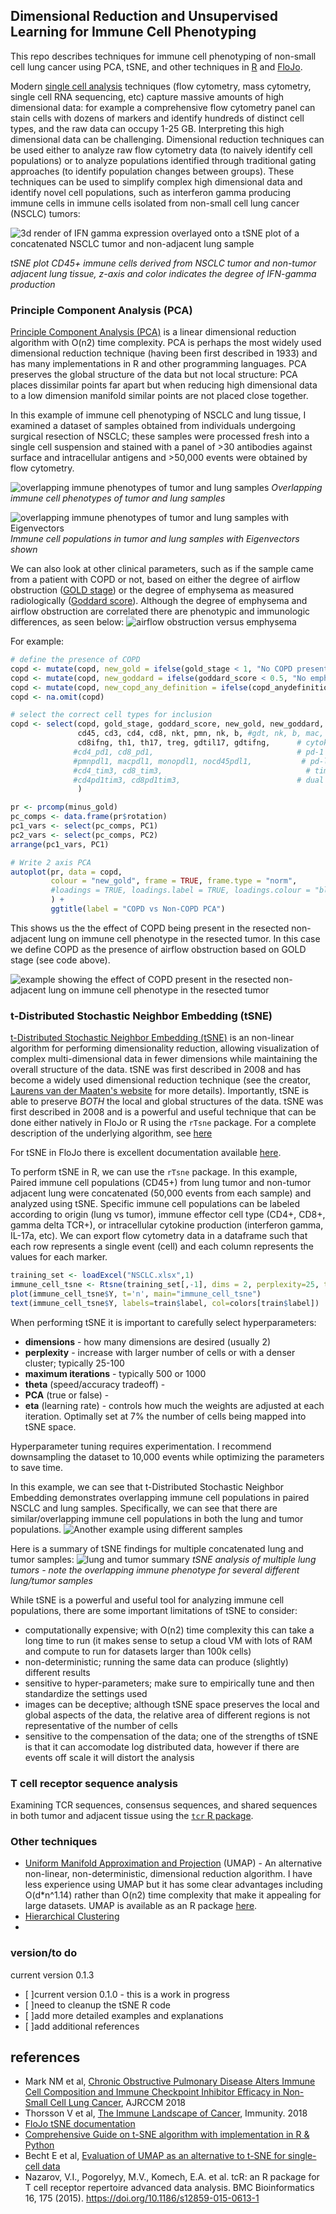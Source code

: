## Dimensional Reduction and Unsupervised Learning for Immune Cell Phenotyping
This repo describes techniques for immune cell phenotyping of non-small cell lung cancer using PCA, tSNE, and other techniques in [R](https://www.r-project.org/) and [FloJo](https://www.flowjo.com/solutions/flowjo). 

Modern [single cell analysis](https://en.wikipedia.org/wiki/Single-cell_analysis) techniques (flow cytometry, mass cytometry, single cell RNA sequencing, etc) capture massive amounts of high dimensional data: for example a comprehensive flow cytometry panel can stain cells with dozens of markers and identify hundreds of distinct cell types, and the raw data can occupy 1-25 GB. Interpreting this high dimensional data can be challenging. Dimensional reduction techniques can be used either to analyze raw flow cytometry data (to naively identify cell populations) or to analyze populations identified through traditional gating approaches (to identify population changes between groups). These techniques can be used to simplify complex high dimensional data and identify novel cell populations, such as interferon gamma producing immune cells in immune cells isolated from non-small cell lung cancer (NSCLC) tumors:

![3d render of IFN gamma expression overlayed onto a tSNE plot of a concatenated NSCLC tumor and non-adjacent lung sample](https://github.com/nickmmark/immune-phenotyping/blob/master/figures/IFNgamma_animated.gif)

_tSNE plot CD45+ immune cells derived from NSCLC tumor and non-tumor adjacent lung tissue, z-axis and color indicates the degree of IFN-gamma production_


### Principle Component Analysis (PCA)
[Principle Component Analysis (PCA)](https://en.wikipedia.org/wiki/Principal_component_analysis) is a linear dimensional reduction algorithm with O(n2) time complexity. PCA is perhaps the most widely used dimensional reduction technique (having been first described in 1933) and has many implementations in R and other programming languages. PCA preserves the global structure of the data but not local structure: PCA places dissimilar points far apart but when reducing high dimensional data to a low dimension manifold similar points are not placed close together.

In this example of immune cell phenotyping of NSCLC and lung tissue, I examined a dataset of samples obtained from individuals undergoing surgical resection of NSCLC; these samples were processed fresh into a single cell suspension and stained with a panel of >30 antibodies against surface and intracellular antigens and >50,000 events were obtained by flow cytometry. 

![overlapping immune phenotypes of tumor and lung samples](https://github.com/nickmmark/immune-phenotyping/blob/master/figures/lung%20tumor.png)
_Overlapping immune cell phenotypes of tumor and lung samples_


![overlapping immune phenotypes of tumor and lung samples with Eigenvectors](https://github.com/nickmmark/immune-phenotyping/blob/master/figures/lung%20tumor%20w%20eigenvectors.png)
_Immune cell populations in tumor and lung samples with Eigenvectors shown_

We can also look at other clinical parameters, such as if the sample came from a patient with COPD or not, based on either the degree of airflow obstruction ([GOLD stage](https://goldcopd.org/wp-content/uploads/2018/02/WMS-GOLD-2018-Feb-Final-to-print-v2.pdf)) or the degree of emphysema as measured radiologically ([Goddard score](https://www.researchgate.net/publication/316458451_Updates_in_computed_tomography_assessment_of_emphysema_using_computed_tomography_lung_analysis)).  Although the degree of emphysema and airflow obstruction are correlated there are phenotypic and immunologic differences, as seen below:
![airflow obstruction versus emphysema](https://github.com/nickmmark/immune-phenotyping/blob/master/figures/gold%20goddard%20w%20image.png)

For example:

```R
# define the presence of COPD
copd <- mutate(copd, new_gold = ifelse(gold_stage < 1, "No COPD present", "COPD present"))
copd <- mutate(copd, new_goddard = ifelse(goddard_score < 0.5, "No emphysema present", "Emphysema present"))
copd <- mutate(copd, new_copd_any_definition = ifelse(copd_anydefinition < 1, "No COPD", "COPD"))
copd <- na.omit(copd)

# select the correct cell types for inclusion
copd <- select(copd, gold_stage, goddard_score, new_gold, new_goddard, colNames, sample, copd_anydefinition,
               cd45, cd3, cd4, cd8, nkt, pmn, nk, b, #gdt, nk, b, mac, pmn,  # basic cell types
               cd8ifng, th1, th17, treg, gdtil17, gdtifng,      # cytokine profiles
              #cd4_pd1, cd8_pd1,                                # pd-1 expression
              #pmnpdl1, macpdl1, monopdl1, nocd45pdl1,           # pd-l1 expression
              #cd4_tim3, cd8_tim3,                                # tim3 expression
              #cd4pd1tim3, cd8pd1tim3,                          # dual checkpoint expression
               )          

pr <- prcomp(minus_gold)
pc_comps <- data.frame(pr$rotation)
pc1_vars <- select(pc_comps, PC1)
pc2_vars <- select(pc_comps, PC2)
arrange(pc1_vars, PC1)

# Write 2 axis PCA
autoplot(pr, data = copd,
         colour = "new_gold", frame = TRUE, frame.type = "norm",
         #loadings = TRUE, loadings.label = TRUE, loadings.colour = "black"            # show eigenvectors
         ) +
         ggtitle(label = "COPD vs Non-COPD PCA")
```

This shows us the the effect of COPD being present in the resected non-adjacent lung on immune cell phenotype in the resected tumor. In this case we define COPD as the presence of airflow obstruction based on GOLD stage (see code above).

![example showing the effect of COPD present in the resected non-adjacent lung on immune cell phenotype in the resected tumor](https://github.com/nickmmark/immune-phenotyping/blob/master/figures/COPD_present_or_not.png)

### t-Distributed Stochastic Neighbor Embedding (tSNE)
[t-Distributed Stochastic Neighbor Embedding (tSNE)](https://en.wikipedia.org/wiki/T-distributed_stochastic_neighbor_embedding) is an non-linear algorithm for performing dimensionality reduction, allowing visualization of complex multi-dimensional data in fewer dimensions while maintaining the overall structure of the data. tSNE was first described in 2008 and has become a widely used dimensional reduction technique (see the creator, [Laurens van der Maaten's website](https://lvdmaaten.github.io/tsne/) for more details). Importantly, tSNE is able to preserve *BOTH* the local and global structures of the data. tSNE was first described in 2008 and is a powerful and useful technique that can be done either natively in FloJo or R using the ```rTsne``` package. For a complete description of the underlying algorithm, see [here](https://www.analyticsvidhya.com/blog/2017/01/t-sne-implementation-r-python/)

For tSNE in FloJo there is excellent documentation available [here](http://docs.flowjo.com/d2/advanced-features/dimensionality-reduction/tsne/). 

To perform tSNE in R, we can use the ```rTsne``` package. In this example, Paired immune cell populations (CD45+) from lung tumor and non-tumor adjacent lung were concatenated (50,000 events from each sample) and analyzed using tSNE. Specific immune cell populations can be labeled according to origin (lung vs tumor), immune effector cell type (CD4+, CD8+, gamma delta TCR+), or intracellular cytokine production (interferon gamma, IL-17a, etc). We can export flow cytometry data in a dataframe such that each row represents a single event (cell) and each column represents the values for each marker. 

```R
training_set <- loadExcel("NSCLC.xlsx",1)
immune_cell_tsne <- Rtsne(training_set[,-1], dims = 2, perplexity=25, theta = 0.2, verbose = TRUE, PCA = TRUE, max_iter = 500)
plot(immune_cell_tsne$Y, t='n', main="immune_cell_tsne")
text(immune_cell_tsne$Y, labels=train$label, col=colors[train$label])
```

When performing tSNE it is important to carefully select hyperparameters:
- **dimensions** - how many dimensions are desired (usually 2)
- **perplexity** - increase with larger number of cells or with a denser cluster; typically 25-100
- **maximum iterations** - typically 500 or 1000
- **theta** (speed/accuracy tradeoff) - 
- **PCA** (true or false) - 
- **eta** (learning rate) - controls how much the weights are adjusted at each iteration. Optimally set at 7% the number of cells being mapped into tSNE space.

Hyperparameter tuning requires experimentation. I recommend downsampling the dataset to 10,000 events while optimizing the parameters to save time.

In this example, we can see that t-Distributed Stochastic Neighbor Embedding demonstrates overlapping immune cell populations in paired NSCLC and lung samples. Specifically, we can see that there are similar/overlapping immune cell populations in both the lung and tumor populations. 
![Another example using different samples](https://github.com/nickmmark/immune-phenotyping/blob/master/figures/27-Jul-2017-Layout.png)

Here is a summary of tSNE findings for multiple concatenated lung and tumor samples:
![lung and tumor summary](https://github.com/nickmmark/immune-phenotyping/blob/master/figures/tsne_summary.png)
_tSNE analysis of multiple lung tumors - note the overlapping immune phenotype for several different lung/tumor samples_

While tSNE is a powerful and useful tool for analyzing immune cell populations, there are some important limitations of tSNE to consider:
- computationally expensive; with O(n2) time complexity this can take a long time to run (it makes sense to setup a cloud VM with lots of RAM and compute to run for datasets larger than 100k cells)
- non-deterministic; running the same data can produce (slightly) different results
- sensitive to hyper-parameters; make sure to empirically tune and then standardize the settings used
- images can be deceptive; although tSNE space preserves the local and global aspects of the data, the relative area of different regions is not representative of the number of cells
- sensitive to the compensation of the data; one of the strengths of tSNE is that it can accomodate log distributed data, however if there are events off scale it will distort the analysis

### T cell receptor sequence analysis
Examining TCR sequences, consensus sequences, and shared sequences in both tumor and adjacent tissue using the [```tcr``` R package](https://cran.r-project.org/web/packages/tcR/vignettes/tcrvignette.html).


### Other techniques
- [Uniform Manifold Approximation and Projection](https://www.biorxiv.org/content/biorxiv/early/2018/04/10/298430.full.pdf) (UMAP) - An alternative non-linear, non-deterministic, dimensional reduction algorithm. I have less experience using UMAP but it has some clear advantages including O(d*n^1.14) rather than O(n2) time complexity that make it appealing for large datasets. UMAP is available as an R package [here](https://github.com/tkonopka/umap).
- [Hierarchical Clustering](https://en.wikipedia.org/wiki/Hierarchical_clustering)
- 

### version/to do
current version 0.1.3
- [ ]current version 0.1.0 - this is a work in progress
- [ ]need to cleanup the tSNE R code
- [ ]add more detailed examples and explanations
- [ ]add additional references

## references
- Mark NM et al, [Chronic Obstructive Pulmonary Disease Alters Immune Cell Composition and Immune Checkpoint Inhibitor Efficacy in Non-Small Cell Lung Cancer](https://www.ncbi.nlm.nih.gov/pubmed/28934595), AJRCCM 2018
- Thorsson V et al, [The Immune Landscape of Cancer](https://www.ncbi.nlm.nih.gov/pubmed/29628290), Immunity. 2018
- [FloJo tSNE documentation](http://docs.flowjo.com/d2/advanced-features/dimensionality-reduction/tsne/)
- [Comprehensive Guide on t-SNE algorithm with implementation in R & Python](https://www.analyticsvidhya.com/blog/2017/01/t-sne-implementation-r-python/)
- Becht E et al, [Evaluation of UMAP as an alternative to t-SNE for single-cell data](https://www.biorxiv.org/content/biorxiv/early/2018/04/10/298430.full.pdf)
- Nazarov, V.I., Pogorelyy, M.V., Komech, E.A. et al. tcR: an R package for T cell receptor repertoire advanced data analysis. BMC Bioinformatics 16, 175 (2015). https://doi.org/10.1186/s12859-015-0613-1
